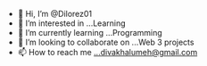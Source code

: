 - 👋 Hi, I’m @Dilorez01
- 👀 I’m interested in ...Learning
- 🌱 I’m currently learning ...Programming 
- 💞️ I’m looking to collaborate on ...Web 3 projects 
- 📫 How to reach me ...divakhalumeh@gmail.com

<!---
Dilorez01/Dilorez01 is a ✨ special ✨ repository because its `README.md` (this file) appears on your GitHub profile.
You can click the Preview link to take a look at your changes.
--->
